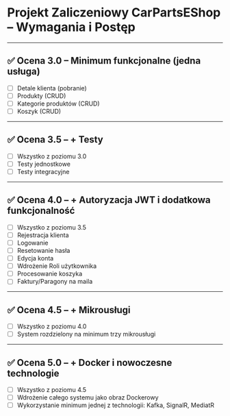 # Projekt Zaliczeniowy CarPartsEShop – Wymagania i Postęp

---

## ✅ Ocena 3.0 – **Minimum funkcjonalne (jedna usługa)**

- [ ] Detale klienta (pobranie)
- [ ] Produkty (CRUD)
- [ ] Kategorie produktów (CRUD)
- [ ] Koszyk (CRUD)

---

## ✅ Ocena 3.5 – **+ Testy**

- [ ] Wszystko z poziomu 3.0
- [ ] Testy jednostkowe
- [ ] Testy integracyjne

---

## ✅ Ocena 4.0 – **+ Autoryzacja JWT i dodatkowa funkcjonalność**

- [ ] Wszystko z poziomu 3.5
- [ ] Rejestracja klienta
- [ ] Logowanie
- [ ] Resetowanie hasła
- [ ] Edycja konta
- [ ] Wdrożenie Roli użytkownika
- [ ] Procesowanie koszyka
- [ ] Faktury/Paragony na maila

---

## ✅ Ocena 4.5 – **+ Mikrousługi**

- [ ] Wszystko z poziomu 4.0
- [ ] System rozdzielony na minimum trzy mikrousługi

---

## ✅ Ocena 5.0 – **+ Docker i nowoczesne technologie**

- [ ] Wszystko z poziomu 4.5
- [ ] Wdrożenie całego systemu jako obraz Dockerowy
- [ ] Wykorzystanie minimum jednej z technologii: Kafka, SignalR, MediatR
